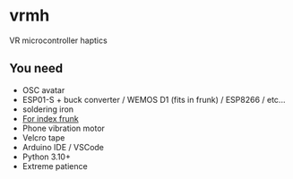 # vrmh
VR microcontroller haptics

## You need

 - OSC avatar
 - ESP01-S + buck converter / WEMOS D1 (fits in frunk) / ESP8266 / etc...
 - soldering iron
 - [For index frunk](https://www.aliexpress.com/item/32793566256.html)
 - Phone vibration motor
 - Velcro tape
 - Arduino IDE / VSCode
 - Python 3.10+
 - Extreme patience
 
